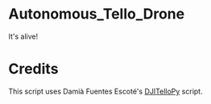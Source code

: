 # Autonomous_Tello_Drone
It's alive!

# Credits
This script uses Damià Fuentes Escoté's [DJITelloPy](https://github.com/damiafuentes/DJITelloPy) script.

